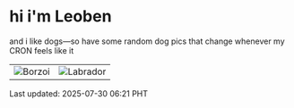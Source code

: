 # hi i'm Leoben

and i like dogs—so have some random dog pics that change whenever my CRON feels like it

|  |  |
|--------|----------|
| ![Borzoi](https://random-dog-vercel.vercel.app/api/random-borzoi?v=1753827708) | ![Labrador](https://random-dog-vercel.vercel.app/api/random-labrador?v=1753827708) |

Last updated: 2025-07-30 06:21 PHT
